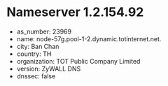 # Nameserver 1.2.154.92

* as_number: 23969
* name: node-57g.pool-1-2.dynamic.totinternet.net.
* city: Ban Chan
* country: TH
* organization: TOT Public Company Limited
* version: ZyWALL DNS
* dnssec: false
